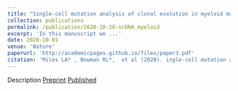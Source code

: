 ```yaml
---
title: "Single-cell mutation analysis of clonal evolution in myeloid malignancies"
collection: publications
permalink: /publication/2020-10-28-scDNA_myeloid
excerpt: 'In this manuscript we ...'
date: 2020-10-01
venue: 'Nature'
paperurl: 'http://academicpages.github.io/files/paper3.pdf'
citation: 'Miles LA* , Bowman RL*,  et al (2020). ingle-cell mutation analysis of clonal evolution in myeloid malignancies. <i>Nature</i> 587, 477–482 (2020). https://doi.org/10.1038/s41586-020-2864-x
---
```

Description
[Preprint](https://www.biorxiv.org/content/10.1101/2020.02.07.938860v1)
[Published](https://www.nature.com/articles/s41586-020-2864-x)

